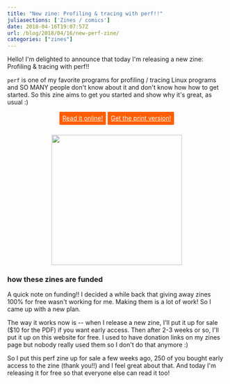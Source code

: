 ```yaml
---
title: "New zine: Profiling & tracing with perf!!"
juliasections: ['Zines / comics']
date: 2018-04-16T19:07:57Z
url: /blog/2018/04/16/new-perf-zine/
categories: ["zines"]
---
```


<style>
.button2 {
    background-color: #ff5e00;
    display: inline-block;
    color: white;
    margin-bottom: 6px;
    font-weight: normal;
    text-align: center;
    vertical-align: middle;
    touch-action: manipulation;
    cursor: pointer;
    background-image: none;
    border: 1px solid transparent;
    white-space: nowrap;
    padding: 2px 6px;
    font-size: 14px;
    line-height: 1.7;
    border-radius: 2px;
    -webkit-user-select: none;
    -moz-user-select: none;
    -ms-user-select: none;
    user-select: none;
    align-self: flex-end;
}
</style>


Hello! I'm delighted to announce that today I'm releasing a new zine: Profiling & tracing with
perf!!

`perf` is one of my favorite programs for profiling / tracing Linux programs and SO MANY people
don't know about it and don't know how how to get started. So this zine aims to get you started and
show why it's great, as usual :)

<div align="center">

<a class="button2" href="https://jvns.ca/perf-zine.pdf">Read it online!</a>
<a class="button2" href="https://jvns.ca/perf-zine-print.pdf">Get the print version!</a>   
<br>
<a href="https://jvns.ca/perf-zine.pdf">
<img src="/images/perf-zine-cover.jpg" width="300px">
</a>
</div>

### how these zines are funded

A quick note on funding!! I decided a while back that giving away zines 100% for free wasn't working
for me. Making them is a lot of work! So I came up with a new plan.

The way it works now is -- when I release a new zine, I'll put it up for sale ($10 for the PDF) if
you want early access. Then after 2-3 weeks or so, I'll put it up on this website for free. I used
to have donation links on my zines page but nobody really used them so I don't do that anymore :)

So I put this perf zine up for sale a few weeks ago, 250 of you bought early access to the zine
(thank you!!) and I feel great about that. And today I'm releasing it for free so that everyone else
can read it too!
